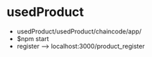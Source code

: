 # usedProduct
* usedProduct/usedProduct/chaincode/app/
* $npm start
* register --> localhost:3000/product_register
